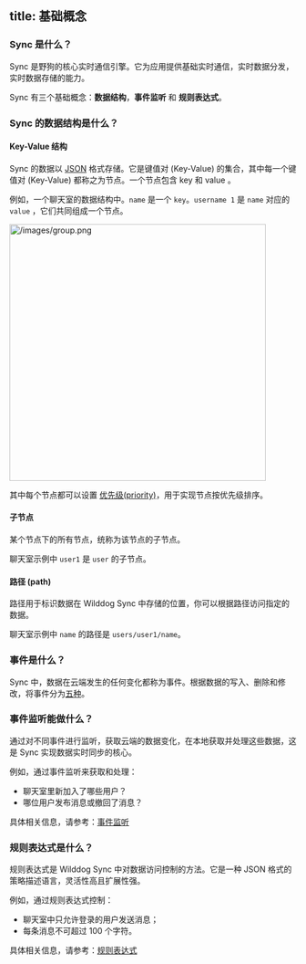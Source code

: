 title: 基础概念
---

### Sync 是什么？
Sync 是野狗的核心实时通信引擎。它为应用提供基础实时通信，实时数据分发，实时数据存储的能力。

Sync 有三个基础概念：**数据结构**，**事件监听** 和 **规则表达式**。


### Sync 的数据结构是什么？


#### Key-Value 结构
Sync 的数据以 [JSON](http://json.org/json-zh.html) 格式存储。它是键值对 (Key-Value) 的集合，其中每一个键值对 (Key-Value) 都称之为节点。一个节点包含 key 和 value 。

例如，一个聊天室的数据结构中。`name` 是一个 `key`。`username 1` 是 `name` 对应的 `value` ，它们共同组成一个节点。

<img src='/images/group.png' alt="/images/group.png" width="450">

其中每个节点都可以设置 [优先级(priority)](/guide/sync/web/save-data.html#设置节点优先级)，用于实现节点按优先级排序。

#### 子节点
某个节点下的所有节点，统称为该节点的子节点。

聊天室示例中 `user1` 是 `user` 的子节点。

#### 路径 (path)
路径用于标识数据在 Wilddog Sync 中存储的位置，你可以根据路径访问指定的数据。

聊天室示例中 `name` 的路径是 `users/user1/name`。


### 事件是什么？

Sync 中，数据在云端发生的任何变化都称为事件。根据数据的写入、删除和修改，将事件分为[五种](/guide/sync/web/retrieve-data.html#事件)。


### 事件监听能做什么？
通过对不同事件进行监听，获取云端的数据变化，在本地获取并处理这些数据，这是 Sync 实现数据实时同步的核心。

例如，通过事件监听来获取和处理：

- 聊天室里新加入了哪些用户？
- 哪位用户发布消息或撤回了消息？

具体相关信息，请参考：[事件监听](/guide/sync/web/retrieve-data.html)

### 规则表达式是什么？ 
规则表达式是 Wilddog Sync 中对数据访问控制的方法。它是一种 JSON 格式的策略描述语言，灵活性高且扩展性强。

例如，通过规则表达式控制：

- 聊天室中只允许登录的用户发送消息；
- 每条消息不可超过 100 个字符。

具体相关信息，请参考：[规则表达式](/guide/sync/rules/introduce.html)